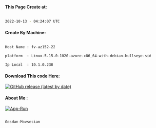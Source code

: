 
   
#### This Page Create at:

```bash

2022-10-13 - 04:24:07 UTC

```

#### Create By Machine:

```bash

Host Name : fv-az152-22

platform  : Linux-5.15.0-1020-azure-x86_64-with-debian-bullseye-sid

Ip Local  : 10.1.0.230

```
#### Download This code Here:

[![GitHub release (latest by date)](https://img.shields.io/github/v/release/Gosdan-Movsesian/Gosdan?style=for-the-badge&label=Download)](https://github.com/Gosdan-Movsesian/Gosdan/releases) 

</p> 

#### About Me :

[![App-Run](https://github.com/Gosdan-Movsesian/Gosdan/actions/workflows/App-Run.yml/badge.svg)](https://github.com/Gosdan-Movsesian/Gosdan/actions/workflows/App-Run.yml)

```bash

Gosdan-Movsesian

```

